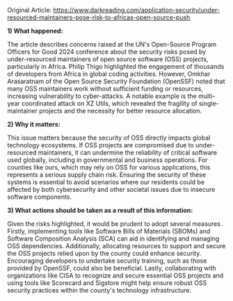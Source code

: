 Original Article: https://www.darkreading.com/application-security/under-resourced-maintainers-pose-risk-to-africas-open-source-push

**1) What happened:**

The article describes concerns raised at the UN's Open-Source Program Officers for Good 2024 conference about the security risks posed by under-resourced maintainers of open source software (OSS) projects, particularly in Africa. Philip Thigo highlighted the engagement of thousands of developers from Africa in global coding activities. However, Omkhar Arasaratnam of the Open Source Security Foundation (OpenSSF) noted that many OSS maintainers work without sufficient funding or resources, increasing vulnerability to cyber-attacks. A notable example is the multi-year coordinated attack on XZ Utils, which revealed the fragility of single-maintainer projects and the necessity for better resource allocation.

**2) Why it matters:**

This issue matters because the security of OSS directly impacts global technology ecosystems. If OSS projects are compromised due to under-resourced maintainers, it can undermine the reliability of critical software used globally, including in governmental and business operations. For counties like ours, which may rely on OSS for various applications, this represents a serious supply chain risk. Ensuring the security of these systems is essential to avoid scenarios where our residents could be affected by both cybersecurity and other societal issues due to insecure software components.

**3) What actions should be taken as a result of this information:**

Given the risks highlighted, it would be prudent to adopt several measures. Firstly, implementing tools like Software Bills of Materials (SBOMs) and Software Composition Analysis (SCA) can aid in identifying and managing OSS dependencies. Additionally, allocating resources to support and secure the OSS projects relied upon by the county could enhance security. Encouraging developers to undertake security training, such as those provided by OpenSSF, could also be beneficial. Lastly, collaborating with organizations like CISA to recognize and secure essential OSS projects and using tools like Scorecard and Sigstore might help ensure robust OSS security practices within the county's technology infrastructure.